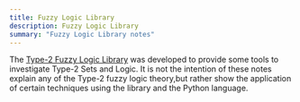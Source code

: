 ```yaml
---
title: Fuzzy Logic Library
description: Fuzzy Logic Library
summary: "Fuzzy Logic Library notes"
---
```


The [Type-2 Fuzzy Logic Library](/portfolio/type2fuzzylibrary/type2fuzzylibrary) was developed to provide some tools to investigate Type-2 Sets and Logic. It is not the intention of these notes explain any of the Type-2 fuzzy logic theory,but rather show the application of certain techniques using the library and the Python language.